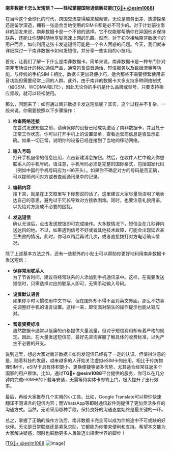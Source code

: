 **南非数据卡怎么发短信？——轻松掌握国际通信新技能[[TG💪+ @esim1088](https://t.me/s/esim1088)]**

在当今这个全球化的时代，跨国交流变得越来越频繁。无论是商务出差、旅游探亲还是留学深造，拥有一张适合当地使用的SIM卡都是必不可少的。对于计划前往南非的朋友来说，南非数据卡是一个不错的选择。它不仅能够帮助你在异国他乡保持联系，还能让你随时随地享受高速上网的乐趣。然而，对于初次接触南非数据卡的用户而言，如何利用这张卡发送短信可能是一个令人困惑的问题。今天，我们就来详细探讨一下南非数据卡如何发短信，并分享一些实用的小技巧。

首先，让我们了解一下什么是南非数据卡。简单来说，南非数据卡是一种专门针对南非市场设计的移动通信产品，通常包含语音通话、短信服务以及数据流量等功能。与传统的手机SIM卡相比，数据卡更加轻便小巧，适合那些不需要频繁使用语音功能但需要经常上网的人群。此外，由于南非的数据卡大多支持多种网络制式（如GSM、WCDMA和LTE），因此无论你的手机是什么品牌或型号，只要支持相应频段，就可以轻松使用。

那么，问题来了：如何通过南非数据卡发送短信呢？其实，这个过程并不复杂。一般来说，你需要按照以下步骤操作：

1. **检查网络连接**  
   在尝试发送短信之前，请确保你的设备已经成功激活了南非数据卡，并且处于正常工作状态。你可以打开手机上的设置菜单，查看运营商信息是否显示正确。如果一切正常，说明你的设备已经连接到了当地的移动网络。

2. **输入号码**  
   打开手机自带的信息应用，点击新建消息按钮。然后，在收件人栏中输入你想联系人的手机号码。请注意，手机号码必须是完整的国际格式，包括国家代码（例如中国的手机号码应为+86开头）。如果你不确定对方的号码是否正确，可以提前询问对方或者查阅通讯录中的记录。

3. **编辑内容**  
   接下来，就是在正文框里写下你想说的话了。这里建议大家尽量简洁明了地表达自己的意思，避免过于冗长导致对方接收困难。同时，也要注意礼貌用语，以免给对方造成不必要的困扰。

4. **发送短信**  
   确认无误后，点击发送按钮即可完成操作。大多数情况下，短信会在几秒钟内送达目的地。不过，如果遇到信号不好或者其他技术故障，可能会出现延迟甚至失败的情况。此时，你可以稍后再试几次，或者直接拨打对方电话确认情况。

除了上述基本方法之外，还有一些额外的小贴士可以帮助你更好地利用南非数据卡发送短信：

- **保存常用联系人**  
  为了节省时间，建议将经常联系的人添加到手机通讯录中。这样，在需要发送短信时，只需选择对应的联系人即可，无需手动输入号码。

- **设置默认语言**  
  如果你平时习惯使用中文书写，但在国外却不得不面对英文界面，那么不妨事先调整好手机的语言设置。这样一来，即使面对陌生的操作提示也能从容应对。

- **留意资费标准**  
  虽然数据卡通常以低廉的价格提供大量流量，但对于短信费用却有着严格的规定。因此，在大量发送短信前，最好先咨询客服了解具体的收费标准，以免产生不必要的开支。

说到这里，想必大家对南非数据卡如何发短信已经有了一定的认识。但值得注意的是，随着科技的发展，越来越多的人开始关注虚拟eSIM卡的应用。相比于传统物理SIM卡，eSIM卡具有体积更小、更换便捷等诸多优势，尤其适合经常往返多个国家的用户群体。比如，通过**TG💪+ @esim1088**平台提供的服务，你可以在几分钟内完成eSIM卡的下载与安装，无需等待实体卡邮寄上门，极大提升了出行效率。

最后，再给大家推荐几个实用的小工具。比如，Google Translate可以帮你快速翻译不同语言的短信内容；而WhatsApp等即时通讯软件则提供了更加灵活多样的沟通方式。当然，无论采用哪种手段，保持良好的沟通态度始终是最关键的一环。

总之，掌握了正确的操作方法后，南非数据卡完全可以成为你旅途中不可或缺的好伙伴。无论是日常联络还是紧急求助，它都能为你带来便利和支持。希望本文能为大家解决疑惑，同时也鼓励更多人勇敢迈出探索世界的脚步！

[[TG💪+ @esim1088](https://t.me/s/esim1088) ![Image](https://i.postimg.cc/4NQfJmqS/Snipaste-2025-05-13-00-14-12.png)]